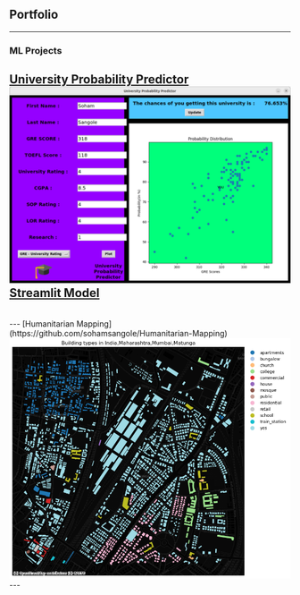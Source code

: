 ## Portfolio

---
### ML Projects
[University Probability Predictor](https://github.com/sohamsangole/University-Probability-Predictor)
<img src="images/proj1.png?raw=true"/>
<a href = "https://sohamsangole-university-probability-predictor-home-rsii0d.streamlit.app/">Streamlit Model<a/>
---
<br>
---
[Humanitarian Mapping](https://github.com/sohamsangole/Humanitarian-Mapping)
<img src="images/proj2.png">
---
